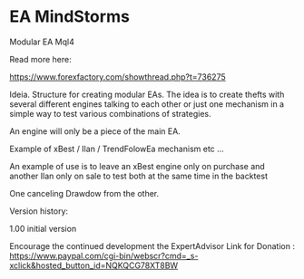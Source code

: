 # EA MindStorms
Modular EA Mql4

Read more here:

https://www.forexfactory.com/showthread.php?t=736275

Ideia.
Structure for creating modular EAs. The idea is to create thefts with several different engines talking to each other or just one mechanism in a simple way to test various combinations of strategies.

An engine will only be a piece of the main EA.

Example of xBest / Ilan / TrendFolowEa mechanism etc ...

An example of use is to leave an xBest engine only on purchase and another Ilan only on sale to test both at the same time in the backtest

One canceling Drawdow from the other.


Version history:

1.00
initial version


Encourage the continued development the ExpertAdvisor
Link for Donation : https://www.paypal.com/cgi-bin/webscr?cmd=_s-xclick&hosted_button_id=NQKQCG78XT8BW

